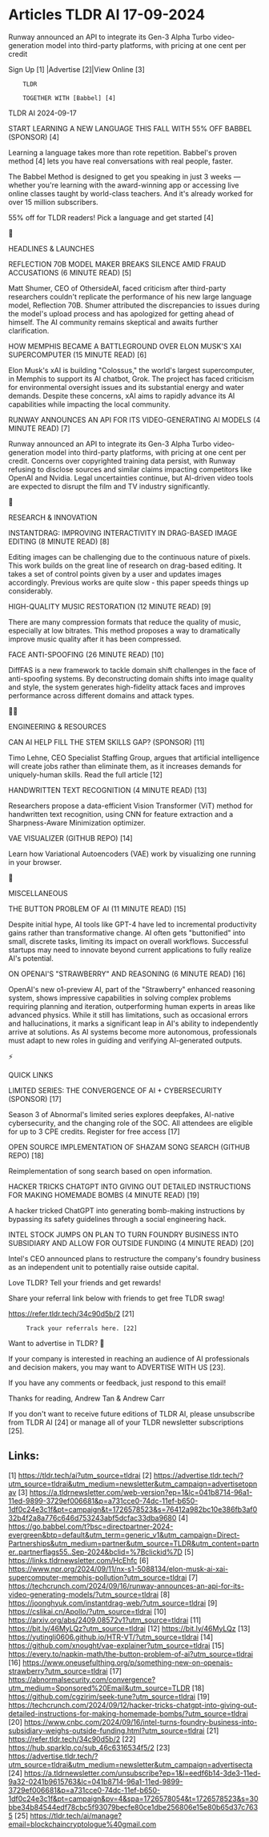 # Articles TLDR AI 17-09-2024

Runway announced an API to integrate its Gen-3 Alpha Turbo
video-generation model into third-party platforms, with pricing at one
cent per credit  

 Sign Up [1] |Advertise [2]|View Online [3] 

		TLDR 

		TOGETHER WITH [Babbel] [4]

TLDR AI 2024-09-17

 START LEARNING A NEW LANGUAGE THIS FALL WITH 55% OFF BABBEL (SPONSOR)
[4] 

 Learning a language takes more than rote repetition. Babbel's proven
method [4] lets you have real conversations with real people, faster.

The Babbel Method is designed to get you speaking in just 3 weeks —
whether you're learning with the award-winning app or accessing live
online classes taught by world-class teachers. And it's already worked
for over 15 million subscribers.

55% off for TLDR readers! Pick a language and get started [4]

🚀 

HEADLINES & LAUNCHES

 REFLECTION 70B MODEL MAKER BREAKS SILENCE AMID FRAUD ACCUSATIONS (6
MINUTE READ) [5] 

 Matt Shumer, CEO of OthersideAI, faced criticism after third-party
researchers couldn't replicate the performance of his new large
language model, Reflection 70B. Shumer attributed the discrepancies to
issues during the model's upload process and has apologized for
getting ahead of himself. The AI community remains skeptical and
awaits further clarification. 

 HOW MEMPHIS BECAME A BATTLEGROUND OVER ELON MUSK'S XAI SUPERCOMPUTER
(15 MINUTE READ) [6] 

 Elon Musk's xAI is building "Colossus," the world's largest
supercomputer, in Memphis to support its AI chatbot, Grok. The project
has faced criticism for environmental oversight issues and its
substantial energy and water demands. Despite these concerns, xAI aims
to rapidly advance its AI capabilities while impacting the local
community. 

 RUNWAY ANNOUNCES AN API FOR ITS VIDEO-GENERATING AI MODELS (4 MINUTE
READ) [7] 

 Runway announced an API to integrate its Gen-3 Alpha Turbo
video-generation model into third-party platforms, with pricing at one
cent per credit. Concerns over copyrighted training data persist, with
Runway refusing to disclose sources and similar claims impacting
competitors like OpenAI and Nvidia. Legal uncertainties continue, but
AI-driven video tools are expected to disrupt the film and TV industry
significantly. 

🧠 

RESEARCH & INNOVATION

 INSTANTDRAG: IMPROVING INTERACTIVITY IN DRAG-BASED IMAGE EDITING (8
MINUTE READ) [8] 

 Editing images can be challenging due to the continuous nature of
pixels. This work builds on the great line of research on drag-based
editing. It takes a set of control points given by a user and updates
images accordingly. Previous works are quite slow - this paper speeds
things up considerably. 

 HIGH-QUALITY MUSIC RESTORATION (12 MINUTE READ) [9] 

 There are many compression formats that reduce the quality of music,
especially at low bitrates. This method proposes a way to dramatically
improve music quality after it has been compressed. 

 FACE ANTI-SPOOFING (26 MINUTE READ) [10] 

 DiffFAS is a new framework to tackle domain shift challenges in the
face of anti-spoofing systems. By deconstructing domain shifts into
image quality and style, the system generates high-fidelity attack
faces and improves performance across different domains and attack
types. 

🧑‍💻 

ENGINEERING & RESOURCES

 CAN AI HELP FILL THE STEM SKILLS GAP? (SPONSOR) [11] 

 Timo Lehne, CEO Specialist Staffing Group, argues that artificial
intelligence will create jobs rather than eliminate them, as it
increases demands for uniquely-human skills. Read the full article
[12] 

 HANDWRITTEN TEXT RECOGNITION (4 MINUTE READ) [13] 

 Researchers propose a data-efficient Vision Transformer (ViT) method
for handwritten text recognition, using CNN for feature extraction and
a Sharpness-Aware Minimization optimizer. 

 VAE VISUALIZER (GITHUB REPO) [14] 

 Learn how Variational Autoencoders (VAE) work by visualizing one
running in your browser. 

🎁 

MISCELLANEOUS

 THE BUTTON PROBLEM OF AI (11 MINUTE READ) [15] 

 Despite initial hype, AI tools like GPT-4 have led to incremental
productivity gains rather than transformative change. AI often gets
"buttonified" into small, discrete tasks, limiting its impact on
overall workflows. Successful startups may need to innovate beyond
current applications to fully realize AI's potential. 

 ON OPENAI'S "STRAWBERRY" AND REASONING (6 MINUTE READ) [16] 

 OpenAI's new o1-preview AI, part of the "Strawberry" enhanced
reasoning system, shows impressive capabilities in solving complex
problems requiring planning and iteration, outperforming human experts
in areas like advanced physics. While it still has limitations, such
as occasional errors and hallucinations, it marks a significant leap
in AI's ability to independently arrive at solutions. As AI systems
become more autonomous, professionals must adapt to new roles in
guiding and verifying AI-generated outputs. 

⚡ 

QUICK LINKS

 LIMITED SERIES: THE CONVERGENCE OF AI + CYBERSECURITY (SPONSOR) [17] 

 Season 3 of Abnormal's limited series explores deepfakes, AI-native
cybersecurity, and the changing role of the SOC. All attendees are
eligible for up to 3 CPE credits. Register for free access [17] 

 OPEN SOURCE IMPLEMENTATION OF SHAZAM SONG SEARCH (GITHUB REPO) [18] 

 Reimplementation of song search based on open information. 

 HACKER TRICKS CHATGPT INTO GIVING OUT DETAILED INSTRUCTIONS FOR
MAKING HOMEMADE BOMBS (4 MINUTE READ) [19] 

 A hacker tricked ChatGPT into generating bomb-making instructions by
bypassing its safety guidelines through a social engineering hack. 

 INTEL STOCK JUMPS ON PLAN TO TURN FOUNDRY BUSINESS INTO SUBSIDIARY
AND ALLOW FOR OUTSIDE FUNDING (4 MINUTE READ) [20] 

 Intel's CEO announced plans to restructure the company's foundry
business as an independent unit to potentially raise outside capital. 

Love TLDR? Tell your friends and get rewards!

 Share your referral link below with friends to get free TLDR swag! 

 https://refer.tldr.tech/34c90d5b/2 [21] 

		 Track your referrals here. [22] 

Want to advertise in TLDR? 📰

 If your company is interested in reaching an audience of AI
professionals and decision makers, you may want to ADVERTISE WITH US
[23]. 

 If you have any comments or feedback, just respond to this email! 

Thanks for reading, 
Andrew Tan & Andrew Carr 

If you don't want to receive future editions of TLDR AI, please
unsubscribe from TLDR AI [24] or manage all of your TLDR newsletter
subscriptions [25]. 

 

Links:
------
[1] https://tldr.tech/ai?utm_source=tldrai
[2] https://advertise.tldr.tech/?utm_source=tldrai&utm_medium=newsletter&utm_campaign=advertisetopnav
[3] https://a.tldrnewsletter.com/web-version?ep=1&lc=041b8714-96a1-11ed-9899-3729ef006681&p=a731cce0-74dc-11ef-b650-1df0c24e3c1f&pt=campaign&t=1726578523&s=76412a982bc10e386fb3af032b4f2a8a776c646d753243abf5dcfac33dba9680
[4] https://go.babbel.com/t?bsc=directpartner-2024-evergreen&btp=default&utm_term=generic_v1&utm_campaign=Direct-Partnerships&utm_medium=partner&utm_source=TLDR&utm_content=partner..partnerflags55..Sep-2024&bclid=%7Bclickid%7D
[5] https://links.tldrnewsletter.com/HcEhfc
[6] https://www.npr.org/2024/09/11/nx-s1-5088134/elon-musk-ai-xai-supercomputer-memphis-pollution?utm_source=tldrai
[7] https://techcrunch.com/2024/09/16/runway-announces-an-api-for-its-video-generating-models/?utm_source=tldrai
[8] https://joonghyuk.com/instantdrag-web/?utm_source=tldrai
[9] https://cslikai.cn/Apollo/?utm_source=tldrai
[10] https://arxiv.org/abs/2409.08572v1?utm_source=tldrai
[11] https://bit.ly/46MyLQz?utm_source=tldrai
[12] https://bit.ly/46MyLQz
[13] https://yutingli0606.github.io/HTR-VT/?utm_source=tldrai
[14] https://github.com/xnought/vae-explainer?utm_source=tldrai
[15] https://every.to/napkin-math/the-button-problem-of-ai?utm_source=tldrai
[16] https://www.oneusefulthing.org/p/something-new-on-openais-strawberry?utm_source=tldrai
[17] https://abnormalsecurity.com/convergence?utm_medium=Sponsored%20Email&utm_source=TLDR
[18] https://github.com/cgzirim/seek-tune?utm_source=tldrai
[19] https://techcrunch.com/2024/09/12/hacker-tricks-chatgpt-into-giving-out-detailed-instructions-for-making-homemade-bombs/?utm_source=tldrai
[20] https://www.cnbc.com/2024/09/16/intel-turns-foundry-business-into-subsidiary-weighs-outside-funding.html?utm_source=tldrai
[21] https://refer.tldr.tech/34c90d5b/2
[22] https://hub.sparklp.co/sub_46c6316534f5/2
[23] https://advertise.tldr.tech/?utm_source=tldrai&utm_medium=newsletter&utm_campaign=advertisecta
[24] https://a.tldrnewsletter.com/unsubscribe?ep=1&l=eedf6b14-3de3-11ed-9a32-0241b9615763&lc=041b8714-96a1-11ed-9899-3729ef006681&p=a731cce0-74dc-11ef-b650-1df0c24e3c1f&pt=campaign&pv=4&spa=1726578054&t=1726578523&s=30bbe34b84544edf78cbc5f93079becfe80ce1dbe256806e15e80b65d37c7635
[25] https://tldr.tech/ai/manage?email=blockchaincryptologue%40gmail.com
